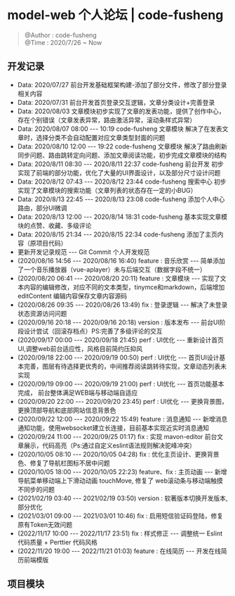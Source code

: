 # model-web 个人论坛 | code-fusheng

> @Author : code-fusheng</br>
> @Time : 2020/7/26 ~ Now

## 开发记录

* Data: 2020/07/27 前台开发基础框架构建-添加了部分文件，修改了部分登录相关内容
* Data: 2020/07/31 前台开发首页登录交互逻辑，文章分类设计+完善登录
* Data: 2020/08/03 文章模块初步实现了文章的发表功能，提供了创作中心，存在个别错误（文章发表异常，路由激活异常，滚动条样式异常）
* Data: 2020/08/07 08:00 --- 10:19 code-fusheng 文章模块 解决了在发表文章时，选择分类不会自动配置对应文章类型封面的问题
* Data: 2020/08/10 12:00 --- 19:22 code-fusheng 文章模块 解决了路由刷新同步问题、路由跳转定向问题、添加文章阅读功能，初步完成文章模块的结构 
* Data: 2020/8/11 08:30 --- 2020/8/11 22:37 code-fusheng 前台开发 初步实现了前端的部分功能，优化了大量的UI界面设计，以及部分尺寸设计问题
* Data: 2020/8/12 07:43 --- 2020/8/12 23:44 code-fusheng 搜索中心 初步实现了文章模块的搜索功能（文章列表的状态存在一定的小BUG）
* Data: 2020/8/13 22:45 --- 2020/8/13 23:08 code-fusheng 添加个人中心路由，部分UI微调
* Data: 2020/8/13 12:00 --- 2020/8/14 18:31 code-fusheng 基本实现文章模块的点赞、收藏、多级评论
* Data: 2020/8/15 21:34 --- 2020/8/15 22:34 code-fusheng 添加了主页内容（原项目代码）
* 更新开发记录规范 --- Git Commit 个人开发规范
* (2020/08/16 14:56 --- 2020/08/16 16:40) feature : 音乐欣赏 --- 简单添加了一个音乐播放器（vue-aplayer）未与后端交互（数据字段不统一）
* (2020/08/20 06:41 --- 2020/08/20 20:11) feature : 文章模块 --- 实现了文本内容的编辑修改，对应不同的文本类型，tinymce和markdown，后端增加 editContent 编辑内容保存文章内容源码
* (2020/08/26 09:35 --- 2020/08/26 13:49) fix : 登录逻辑 --- 解决了未登录状态资源访问问题
* (2020/09/16 20:18 --- 2020/09/16 20:18) version : 版本发布 --- 前台UI阶段设计尝试（回滚存档点）PS:完善了多级评论的交互
* (2020/09/17 00:00 --- 2020/09/18 21:45) perf : UI优化 --- 重新设计首页UI,调整web前台适应性，风格目前简约压抑风
* (2020/09/18 22:00 --- 2020/09/19 00:50) perf : UI优化 --- 首页UI设计基本完善，图层有待选择更优秀的，中间推荐阅读跳转待实现，文章动态列表未实现
* (2020/09/19 09:00 --- 2020/09/19 21:00) perf : UI优化 --- 首页功能基本完成， 前台整体满足WEB端与移动端自适应
* (2020/09/20 22:00 --- 2020/09/20 23:45) perf : UI优化 --- 更换背景图，更换顶部导航和底部网站信息背景色
* (2020/09/22 12:00 --- 2020/09/22 15:49) feature : 消息通知 --- 新增消息通知功能，使用websocket建立长连接，目前基本实现近实时消息通知
* (2020/09/24 11:00 --- 2020/09/25 01:17) fix : 实现 mavon-editor 前台文章展示，代码高亮（Ps:通过自定义eslint语法规则解决驼峰冲突）
* (2020/10/05 08:10 --- 2020/10/05 04:28) fix : 优化主页设计、更换背景色、修复了导航栏图标不居中问题
* (2020/10/05 18:00 --- 2020/10/05 22:23) feature、fix : 主页动画 --- 新增导航菜单移动端上下滑动动画 touchMove, 修复了 web滚动条与移动端触摸不同步的问题 
* (2021/02/19 03:40 --- 2021/02/19 03:50) version : 软著版本切换开发版本,部分优化
* (2021/03/01 09:00 --- 2021/03/01 10:46) fix : 启用短信验证码登陆，修复原有Token无效问题
* (2022/11/17 10:00 --- 2022/11/17 23:51) fix : 样式修正 --- 调整统一 Eslint 代码质量 + Perttier 代码风格
* (2022/11/20 19:00 --- 2022/11/21 01:03) feature : 在线简历 --- 开发在线简历前端模版
## 项目模块
